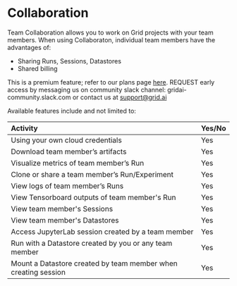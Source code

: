 # Collaboration

Team Collaboration allows you to work on Grid projects with your team members. When using Collaboraton, individual team members have the advantages of:

* Sharing Runs, Sessions, Datastores
* Shared billing

This is a premium feature; refer to our plans page [here](https://www.grid.ai/pricing/). REQUEST early access by messaging us on community slack channel: gridai-community.slack.com or contact us at [support@grid.ai](mailto:support@grid.ai)

Available features include and not limited to:

| Activity | Yes/No |
| :--- | :--- |
| Using your own cloud credentials | Yes |
| Download team member’s artifacts | Yes |
| Visualize metrics of team member’s Run | Yes |
| Clone or share a team member’s Run/Experiment | Yes |
| View logs of team member’s Runs | Yes |
| View Tensorboard outputs of team member's Run | Yes |
| View team member's Sessions | Yes |
| View team member's Datastores | Yes |
| Access JupyterLab session created by a team member | Yes |
| Run with a Datastore created by you or any team member | Yes |
| Mount a Datastore created by team member when creating session | Yes |

